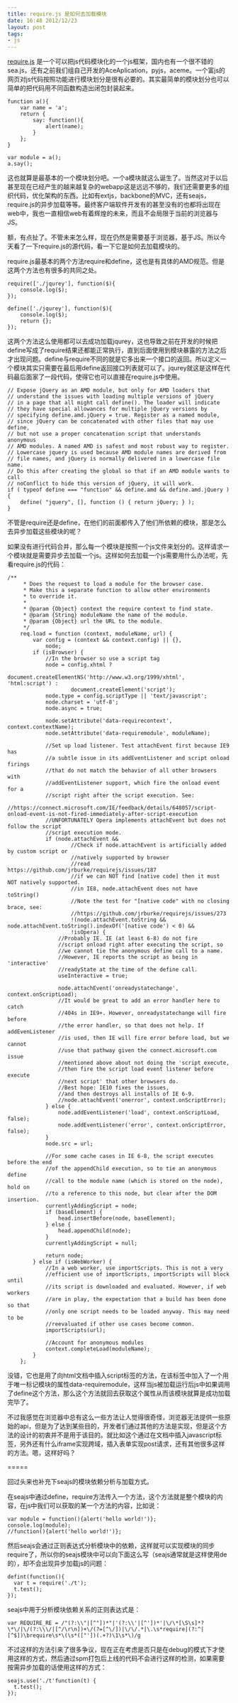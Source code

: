 ```yaml
---
title: require.js 是如何去加载模块
date: 16:48 2012/12/23
layout: post
tags:
- js
---
```

[require.js](http://requirejs.org) 是一个可以把js代码模块化的一个js框架，国内也有一个很不错的sea.js，还有之前我们组自己开发的AceAplication，pyjs，aceme。一个富js的网页对js代码按照功能进行模块划分是很有必要的。其实最简单的模块划分也可以简单的把代码用不同函数构造出闭包封装起来。

    function a(){
        var name = 'a';
        return {
            say: function(){
                alert(name);
            }
        };
    }

    var module = a();
    a.say();

这也就算是最基本的一个模块划分吧。一个a模块就这么诞生了。当然这对于以后甚至现在已经产生的越来越复杂的webapp这是远远不够的，我们还需要更多的组织代码，优化架构的东西。比如有extjs，backbone的MVC，还有seajs，require.js的异步加载等等。最终客户端软件开发有的甚至没有的也都将出现在web中，我也一直相信web有着辉煌的未来，而且不会局限于当前的浏览器与JS。

额，有点扯了。不管未来怎么样，现在仍然是需要基于浏览器，基于JS。所以今天看了一下require.js的源代码，看一下它是如何去加载模块的。

require.js最基本的两个方法require和define，这也是有具体的AMD规范。但是这两个方法也有很多的共同之处。

    require(['./jqurey'], function($){
        console.log($);
    });

    define(['./jqurey'], function($){
        console.log($);
        return {};
    });

这两个方法这么使用都可以去成功加载jqurey，这也导致之前在开发的时候把define写成了require结果还都能正常执行，直到后面使用到模块暴露的方法之后才出现问题。define与require不同的就是它多出来一个接口的返回。所以定义一个模块其实只需要在最后用define返回接口列表就可以了。jqurey就这是这样在代码最后面家了一段代码，使得它也可以直接在require.js中使用。

    // Expose jQuery as an AMD module, but only for AMD loaders that
    // understand the issues with loading multiple versions of jQuery
    // in a page that all might call define(). The loader will indicate
    // they have special allowances for multiple jQuery versions by
    // specifying define.amd.jQuery = true. Register as a named module,
    // since jQuery can be concatenated with other files that may use define,
    // but not use a proper concatenation script that understands anonymous
    // AMD modules. A named AMD is safest and most robust way to register.
    // Lowercase jquery is used because AMD module names are derived from
    // file names, and jQuery is normally delivered in a lowercase file name.
    // Do this after creating the global so that if an AMD module wants to call
    // noConflict to hide this version of jQuery, it will work.
    if ( typeof define === "function" && define.amd && define.amd.jQuery ) {
        define( "jquery", [], function () { return jQuery; } );
    }


不管是require还是define，在他们的前面都传入了他们所依赖的模块，那是怎么去异步加载这些模块的呢？

如果没有进行代码合并，那么每一个模块是按照一个js文件来划分的。这样请求一个模块就是需要异步去加载一个js。这样如何去加载一个js需要用什么办法呢，先看require.js的代码：

    /**
         * Does the request to load a module for the browser case.
         * Make this a separate function to allow other environments
         * to override it.
         *
         * @param {Object} context the require context to find state.
         * @param {String} moduleName the name of the module.
         * @param {Object} url the URL to the module.
         */
        req.load = function (context, moduleName, url) {
            var config = (context && context.config) || {},
                node;
            if (isBrowser) {
                //In the browser so use a script tag
                node = config.xhtml ?
                        document.createElementNS('http://www.w3.org/1999/xhtml', 'html:script') :
                        document.createElement('script');
                node.type = config.scriptType || 'text/javascript';
                node.charset = 'utf-8';
                node.async = true;

                node.setAttribute('data-requirecontext', context.contextName);
                node.setAttribute('data-requiremodule', moduleName);

                //Set up load listener. Test attachEvent first because IE9 has
                //a subtle issue in its addEventListener and script onload firings
                //that do not match the behavior of all other browsers with
                //addEventListener support, which fire the onload event for a
                //script right after the script execution. See:
                //https://connect.microsoft.com/IE/feedback/details/648057/script-onload-event-is-not-fired-immediately-after-script-execution
                //UNFORTUNATELY Opera implements attachEvent but does not follow the script
                //script execution mode.
                if (node.attachEvent &&
                        //Check if node.attachEvent is artificially added by custom script or
                        //natively supported by browser
                        //read https://github.com/jrburke/requirejs/issues/187
                        //if we can NOT find [native code] then it must NOT natively supported.
                        //in IE8, node.attachEvent does not have toString()
                        //Note the test for "[native code" with no closing brace, see:
                        //https://github.com/jrburke/requirejs/issues/273
                        !(node.attachEvent.toString && node.attachEvent.toString().indexOf('[native code') < 0) &&
                        !isOpera) {
                    //Probably IE. IE (at least 6-8) do not fire
                    //script onload right after executing the script, so
                    //we cannot tie the anonymous define call to a name.
                    //However, IE reports the script as being in 'interactive'
                    //readyState at the time of the define call.
                    useInteractive = true;

                    node.attachEvent('onreadystatechange', context.onScriptLoad);
                    //It would be great to add an error handler here to catch
                    //404s in IE9+. However, onreadystatechange will fire before
                    //the error handler, so that does not help. If addEvenListener
                    //is used, then IE will fire error before load, but we cannot
                    //use that pathway given the connect.microsoft.com issue
                    //mentioned above about not doing the 'script execute,
                    //then fire the script load event listener before execute
                    //next script' that other browsers do.
                    //Best hope: IE10 fixes the issues,
                    //and then destroys all installs of IE 6-9.
                    //node.attachEvent('onerror', context.onScriptError);
                } else {
                    node.addEventListener('load', context.onScriptLoad, false);
                    node.addEventListener('error', context.onScriptError, false);
                }
                node.src = url;

                //For some cache cases in IE 6-8, the script executes before the end
                //of the appendChild execution, so to tie an anonymous define
                //call to the module name (which is stored on the node), hold on
                //to a reference to this node, but clear after the DOM insertion.
                currentlyAddingScript = node;
                if (baseElement) {
                    head.insertBefore(node, baseElement);
                } else {
                    head.appendChild(node);
                }
                currentlyAddingScript = null;

                return node;
            } else if (isWebWorker) {
                //In a web worker, use importScripts. This is not a very
                //efficient use of importScripts, importScripts will block until
                //its script is downloaded and evaluated. However, if web workers
                //are in play, the expectation that a build has been done so that
                //only one script needs to be loaded anyway. This may need to be
                //reevaluated if other use cases become common.
                importScripts(url);

                //Account for anonymous modules
                context.completeLoad(moduleName);
            }
        };

没错，它也是用了向html文档中插入script标签的方法，在该标签中加入了一个用于唯一标记模块的属性data-requiremodule，这样当js被加载运行后js中如果调用了define这个方法，那么这个方法就回去获取这个属性从而该模块就算是成功加载完毕了。

不过我感觉在浏览器中总有这么一些方法让人觉得很奇怪，浏览器无法提供一些原始的api，但是为了达到某些目的，开发者们通过其他的方法是实现，但是这个方法的设计的初衷并不是用于该目的。就比如这个通过在文档中插入javascript标签，另外还有什么iframe实现跨域，插入表单实现post请求，还有其他很多这样的方法。嗯，这样好吗？

=====

回过头来也补充下seajs的模块依赖分析与加载方式。

在seajs中通过define，require方法传入一个方法，这个方法就是整个模块的内容，在js中我们可以获取的某一个方法的内容，比如说：

    var module = function(){alert('hello world!')};
    console.log(module);
    //function(){alert('hello world!')};

然后seajs会通过正则表达式分析模块中的依赖，这样就可以实现模块的同步require了，所以你的seajs模块中可以向下面这么写（seajs通常就是这样使用de的），却不会出现异步加载js的问题：

    defint(function(){
      var t = require('./t');
      t.test();
    });

seajs中用于分析模块依赖关系的正则表达式是：

    var REQUIRE_RE = /"(?:\\"|[^"])*"|'(?:\\'|[^'])*'|\/\*[\S\s]*?\*\/|\/(?:\\\/|[^/\r\n])+\/(?=[^\/])|\/\/.*|\.\s*require|(?:^|[^$])\brequire\s*\(\s*(["'])(.+?)\1\s*\)/g

不过这样的方法引来了很多争议，现在正在考虑是否只是在debug的模式下才使用这样的方式，然后通过spm打包后上线的代码不会进行这样的检测，如果需要按需异步加载的话使用这样的方式：

    seajs.use('./t'function(t) {
      t.test();
    });